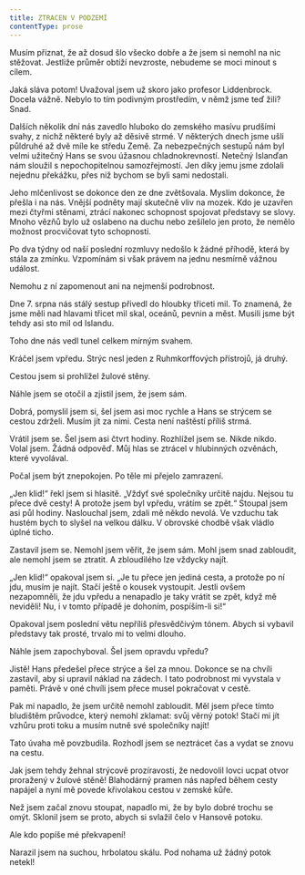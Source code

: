 ```yaml
---
title: ZTRACEN V PODZEMÍ
contentType: prose
---
```


<section>

Musím přiznat, že až dosud šlo všecko dobře a že jsem si nemohl na nic stěžovat. Jestliže průměr obtíží nevzroste, nebudeme se moci minout s cílem.

Jaká sláva potom! Uvažoval jsem už skoro jako profesor Liddenbrock. Docela vážně. Nebylo to tím podivným prostředím, v němž jsme teď žili? Snad.

Dalších několik dní nás zavedlo hluboko do zemského masívu prudšími svahy, z nichž některé byly až děsivě strmé. V některých dnech jsme ušli půldruhé až dvě míle ke středu Země. Za nebezpečných sestupů nám byl velmi užitečný Hans se svou úžasnou chladnokrevností. Netečný Islanďan nám sloužil s nepochopitelnou samozřejmostí. Jen díky jemu jsme zdolali nejednu překážku, přes niž bychom se byli sami nedostali.

Jeho mlčenlivost se dokonce den ze dne zvětšovala. Myslím dokonce, že přešla i na nás. Vnější podněty mají skutečně vliv na mozek. Kdo je uzavřen mezi čtyřmi stěnami, ztrácí nakonec schopnost spojovat představy se slovy. Mnoho vězňů bylo už oslabeno na duchu nebo zešílelo jen proto, že nemělo možnost procvičovat tyto schopnosti.

Po dva týdny od naší poslední rozmluvy nedošlo k žádné příhodě, která by stála za zmínku. Vzpomínám si však právem na jednu nesmírně vážnou událost.

Nemohu z ní zapomenout ani na nejmenší podrobnost.

Dne 7. srpna nás stálý sestup přivedl do hloubky třiceti mil. To znamená, že jsme měli nad hlavami třicet mil skal, oceánů, pevnin a měst. Musili jsme být tehdy asi sto mil od Islandu.

Toho dne nás vedl tunel celkem mírným svahem.

Kráčel jsem vpředu. Strýc nesl jeden z Ruhmkorffových přístrojů, já druhý.

Cestou jsem si prohlížel žulové stěny.

Náhle jsem se otočil a zjistil jsem, že jsem sám.

Dobrá, pomyslil jsem si, šel jsem asi moc rychle a Hans se strýcem se cestou zdrželi. Musím jít za nimi. Cesta není naštěstí příliš strmá.

Vrátil jsem se. Šel jsem asi čtvrt hodiny. Rozhlížel jsem se. Nikde nikdo. Volal jsem. Žádná odpověď. Můj hlas se ztrácel v hlubinných ozvěnách, které vyvolával.

Počal jsem být znepokojen. Po těle mi přejelo zamrazení.

„Jen klid!“ řekl jsem si hlasitě. „Vždyť své společníky určitě najdu. Nejsou tu přece dvě cesty! A protože jsem byl vpředu, vrátím se zpět.“ Stoupal jsem asi půl hodiny. Naslouchal jsem, zdali mě někdo nevolá. Ve vzduchu tak hustém bych to slyšel na velkou dálku. V obrovské chodbě však vládlo úplné ticho.

Zastavil jsem se. Nemohl jsem věřit, že jsem sám. Mohl jsem snad zabloudit, ale nemohl jsem se ztratit. A zbloudilého lze vždycky najít.

„Jen klid!“ opakoval jsem si. „Je tu přece jen jediná cesta, a protože po ní jdu, musím je najít. Stačí ještě o kousek vystoupit. Jestli ovšem nezapomněli, že jdu vpředu a nenapadlo je taky vrátit se zpět, když mě neviděli! Nu, i v tomto případě je dohoním, pospíším-li si!“

Opakoval jsem poslední větu nepříliš přesvědčivým tónem. Abych si vybavil představy tak prosté, trvalo mi to velmi dlouho.

Náhle jsem zapochyboval. Šel jsem opravdu vpředu?

Jistě! Hans předešel přece strýce a šel za mnou. Dokonce se na chvíli zastavil, aby si upravil náklad na zádech. I tato podrobnost mi vyvstala v paměti. Právě v oné chvíli jsem přece musel pokračovat v cestě.

Pak mi napadlo, že jsem určitě nemohl zabloudit. Měl jsem přece tímto bludištěm průvodce, který nemohl zklamat: svůj věrný potok! Stačí mi jít vzhůru proti toku a musím nutně své společníky najít!

Tato úvaha mě povzbudila. Rozhodl jsem se neztrácet čas a vydat se znovu na cestu.

Jak jsem tehdy žehnal strýcově prozíravosti, že nedovolil lovci ucpat otvor proražený v žulové stěně! Blahodárný pramen nás napřed během cesty napájel a nyní mě povede křivolakou cestou v zemské kůře.

Než jsem začal znovu stoupat, napadlo mi, že by bylo dobré trochu se omýt. Sklonil jsem se proto, abych si svlažil čelo v Hansově potoku.

Ale kdo popíše mé překvapení!

Narazil jsem na suchou, hrbolatou skálu. Pod nohama už žádný potok netekl!

</section>
